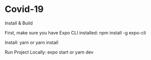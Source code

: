 # Covid-19

Install & Build

First, make sure you have Expo CLI installed: npm install -g expo-cli

Install: yarn or yarn install

Run Project Locally: expo start or yarn dev

